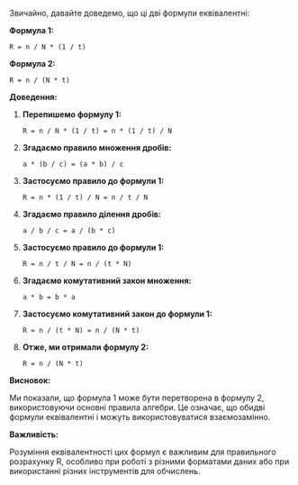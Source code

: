 Звичайно, давайте доведемо, що ці дві формули еквівалентні:

**Формула 1:**

```
R = n / N * (1 / t)
```

**Формула 2:**

```
R = n / (N * t)
```

**Доведення:**

1. **Перепишемо формулу 1:**

   ```
   R = n / N * (1 / t) = n * (1 / t) / N
   ```

2. **Згадаємо правило множення дробів:**

   ```
   a * (b / c) = (a * b) / c
   ```

3. **Застосуємо правило до формули 1:**

   ```
   R = n * (1 / t) / N = n / t / N
   ```

4. **Згадаємо правило ділення дробів:**

   ```
   a / b / c = a / (b * c)
   ```

5. **Застосуємо правило до формули 1:**

   ```
   R = n / t / N = n / (t * N)
   ```

6. **Згадаємо комутативний закон множення:**

   ```
   a * b = b * a
   ```

7. **Застосуємо комутативний закон до формули 1:**

   ```
   R = n / (t * N) = n / (N * t)
   ```

8. **Отже, ми отримали формулу 2:**

   ```
   R = n / (N * t)
   ```

**Висновок:**

Ми показали, що формула 1 може бути перетворена в формулу 2, використовуючи основні правила алгебри. Це означає, що обидві формули еквівалентні і можуть використовуватися взаємозамінно.

**Важливість:**

Розуміння еквівалентності цих формул є важливим для правильного розрахунку R, особливо при роботі з різними форматами даних або при використанні різних інструментів для обчислень.
